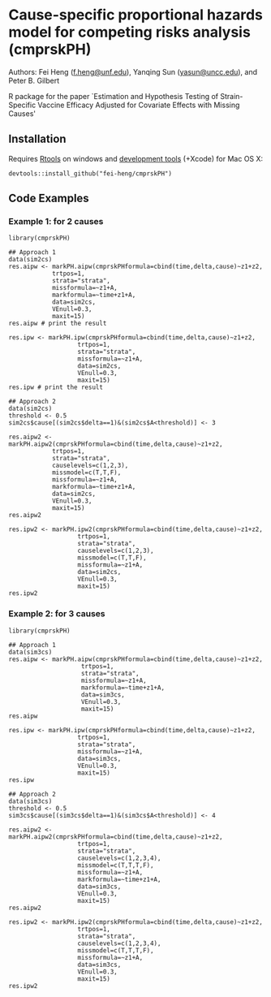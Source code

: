 # Cause-specific proportional hazards model for competing risks analysis (cmprskPH)

Authors: Fei Heng (f.heng@unf.edu), Yanqing Sun (yasun@uncc.edu), and Peter B. Gilbert 

R package for the paper `Estimation and Hypothesis Testing of Strain-Specific Vaccine Efficacy Adjusted for Covariate Effects with Missing Causes'

## Installation
Requires [Rtools](http://cran.r-project.org/bin/windows/Rtools/) 
on windows and [development tools](http://cran.r-project.org/bin/macosx/tools/) (+Xcode) for Mac OS X:
```{r eval=F}
devtools::install_github("fei-heng/cmprskPH")
```

## Code Examples
### Example 1: for 2 causes
```{r eval=F}
library(cmprskPH)

## Approach 1
data(sim2cs)
res.aipw <- markPH.aipw(cmprskPHformula=cbind(time,delta,cause)~z1+z2,
            trtpos=1,
            strata="strata",
            missformula=~z1+A,
            markformula=~time+z1+A,
            data=sim2cs,
            VEnull=0.3,
            maxit=15)
res.aipw # print the result

res.ipw <- markPH.ipw(cmprskPHformula=cbind(time,delta,cause)~z1+z2,
				   trtpos=1,
				   strata="strata",
				   missformula=~z1+A,
				   data=sim2cs,
				   VEnull=0.3,
				   maxit=15)
res.ipw # print the result

## Approach 2
data(sim2cs)
threshold <- 0.5
sim2cs$cause[(sim2cs$delta==1)&(sim2cs$A<threshold)] <- 3

res.aipw2 <- markPH.aipw2(cmprskPHformula=cbind(time,delta,cause)~z1+z2,
            trtpos=1,
            strata="strata",
            causelevels=c(1,2,3),
            missmodel=c(T,T,F),
            missformula=~z1+A,
            markformula=~time+z1+A,
            data=sim2cs,
            VEnull=0.3,
            maxit=15)
res.aipw2

res.ipw2 <- markPH.ipw2(cmprskPHformula=cbind(time,delta,cause)~z1+z2,
                   trtpos=1,
                   strata="strata",
                   causelevels=c(1,2,3),
                   missmodel=c(T,T,F),
                   missformula=~z1+A,
                   data=sim2cs,
                   VEnull=0.3,
                   maxit=15)
res.ipw2
```

### Example 2: for 3 causes
```{r eval=F}
library(cmprskPH)

## Approach 1
data(sim3cs)
res.aipw <- markPH.aipw(cmprskPHformula=cbind(time,delta,cause)~z1+z2,
				    trtpos=1,
				    strata="strata",
				    missformula=~z1+A,
				    markformula=~time+z1+A,
				    data=sim3cs,
				    VEnull=0.3,
				    maxit=15)
res.aipw

res.ipw <- markPH.ipw(cmprskPHformula=cbind(time,delta,cause)~z1+z2,
				   trtpos=1,
				   strata="strata",
				   missformula=~z1+A,
				   data=sim3cs,
				   VEnull=0.3,
				   maxit=15)
res.ipw

## Approach 2
data(sim3cs)
threshold <- 0.5
sim3cs$cause[(sim3cs$delta==1)&(sim3cs$A<threshold)] <- 4

res.aipw2 <- markPH.aipw2(cmprskPHformula=cbind(time,delta,cause)~z1+z2,
                   trtpos=1,
                   strata="strata",
                   causelevels=c(1,2,3,4),
                   missmodel=c(T,T,T,F),
                   missformula=~z1+A,
                   markformula=~time+z1+A,
                   data=sim3cs,
                   VEnull=0.3,
                   maxit=15)
res.aipw2

res.ipw2 <- markPH.ipw2(cmprskPHformula=cbind(time,delta,cause)~z1+z2,
                   trtpos=1,
                   strata="strata",
                   causelevels=c(1,2,3,4),
                   missmodel=c(T,T,T,F),
                   missformula=~z1+A,
                   data=sim3cs,
                   VEnull=0.3,
                   maxit=15)
res.ipw2
```
